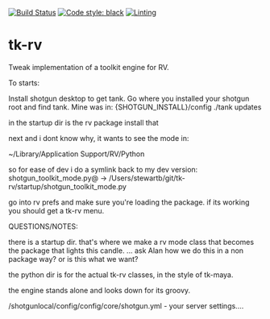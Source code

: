 [![Build Status](https://dev.azure.com/shotgun-ecosystem/Toolkit/_apis/build/status/shotgunsoftware.tk-rv?repoName=shotgunsoftware%2Ftk-rv&branchName=black)](https://dev.azure.com/shotgun-ecosystem/Toolkit/_build/latest?definitionId=99&repoName=shotgunsoftware%2Ftk-rv&branchName=black)
[![Code style: black](https://img.shields.io/badge/code%20style-black-000000.svg)](https://github.com/psf/black)
[![Linting](https://img.shields.io/badge/PEP8%20by-Hound%20CI-a873d1.svg)](https://houndci.com)

# tk-rv
Tweak implementation of a toolkit engine for RV.

To starts:

Install shotgun desktop to get tank.
Go where you installed your shotgun root and find tank. Mine was in:
{SHOTGUN_INSTALL}/config
./tank updates

in the startup dir is the rv package install that

next and i dont know why, it wants to see the mode in:

~/Library/Application Support/RV/Python

so for ease of dev i do a symlink back to my dev version:
shotgun_toolkit_mode.py@ -> /Users/stewartb/git/tk-rv/startup/shotgun_toolkit_mode.py

go into rv prefs and make sure you're loading the package. if its working you should get a tk-rv menu.

QUESTIONS/NOTES:

there is a startup dir. that's where we make a rv mode class that becomes the package that lights this candle.
... ask Alan how we do this in a non package way? or is this what we want?

the python dir is for the actual tk-rv classes, in the style of tk-maya.

the engine stands alone and looks down for its groovy.

/shotgunlocal/config/config/core/shotgun.yml - your server settings....
